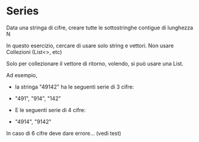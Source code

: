 # Series

Data una stringa di cifre, creare tutte le sottostringhe contigue di lunghezza N

In questo esercizio, cercare di usare solo string e vettori.
Non usare Collezioni (List<>, etc)

Solo per collezionare il vettore di ritorno, volendo, si può usare una List<string>.


Ad esempio, 
- la stringa "49142" ha le seguenti serie di 3 cifre:
- "491", "914", "142"

- E le seguenti serie di 4 cifre:
- "4914", "9142"

In caso di 6 cifre deve dare errore… (vedi test)
